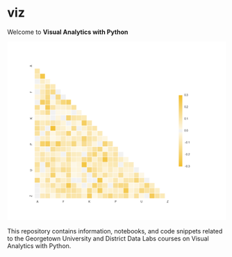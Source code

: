 # viz

Welcome to **Visual Analytics with Python**

![Rank by feature](figures/bricks.png)

This repository contains information, notebooks, and code snippets related to the Georgetown University and District Data Labs courses on Visual Analytics with Python.
